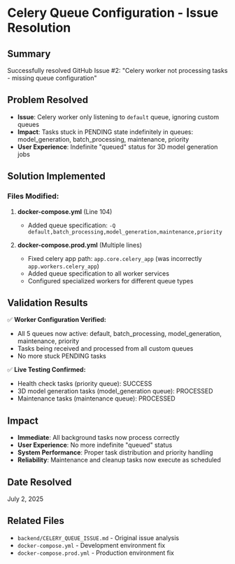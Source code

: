 # Celery Queue Configuration - Issue Resolution

## Summary

Successfully resolved GitHub Issue #2: "Celery worker not processing tasks - missing queue configuration"

## Problem Resolved

- **Issue**: Celery worker only listening to `default` queue, ignoring custom queues
- **Impact**: Tasks stuck in PENDING state indefinitely in queues: model_generation, batch_processing, maintenance, priority
- **User Experience**: Indefinite "queued" status for 3D model generation jobs

## Solution Implemented

### Files Modified:

1. **docker-compose.yml** (Line 104)
   - Added queue specification: `-Q default,batch_processing,model_generation,maintenance,priority`

2. **docker-compose.prod.yml** (Multiple lines)
   - Fixed celery app path: `app.core.celery_app` (was incorrectly `app.workers.celery_app`)
   - Added queue specification to all worker services
   - Configured specialized workers for different queue types

## Validation Results

✅ **Worker Configuration Verified:**
- All 5 queues now active: default, batch_processing, model_generation, maintenance, priority
- Tasks being received and processed from all custom queues
- No more stuck PENDING tasks

✅ **Live Testing Confirmed:**
- Health check tasks (priority queue): SUCCESS
- 3D model generation tasks (model_generation queue): PROCESSED
- Maintenance tasks (maintenance queue): PROCESSED

## Impact

- **Immediate**: All background tasks now process correctly
- **User Experience**: No more indefinite "queued" status
- **System Performance**: Proper task distribution and priority handling
- **Reliability**: Maintenance and cleanup tasks now execute as scheduled

## Date Resolved

July 2, 2025

## Related Files

- `backend/CELERY_QUEUE_ISSUE.md` - Original issue analysis
- `docker-compose.yml` - Development environment fix
- `docker-compose.prod.yml` - Production environment fix